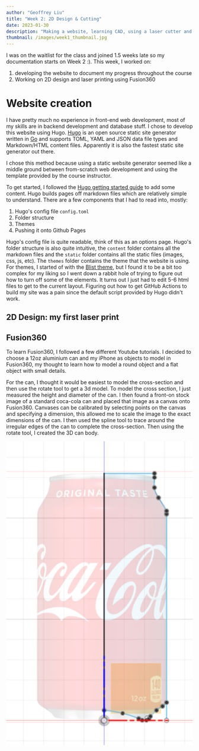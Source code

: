 ```yaml
---
author: "Geoffrey Liu"
title: "Week 2: 2D Design & Cutting"
date: 2023-01-30
description: "Making a website, learning CAD, using a laser cutter and vinyl printer"
thumbnail: /images/week1_thumbnail.jpg
---
```


I was on the waitlist for the class and joined 1.5 weeks late so my documentation starts on Week 2 :). This week, I worked on:

1. developing the website to document my progress throughout the course
2. Working on 2D design and laser printing using Fusion360

# Website creation

I have pretty much no experience in front-end web development, most of my skills are in backend development and database stuff. I chose to develop this website using Hugo. [Hugo](https://gohugo.io) is an open source static site generator written in [Go](https://go.dev) and supports TOML, YAML and JSON data file types and Markdown/HTML content files. Apparently it is also the fastest static site generator out there.

I chose this method because using a static website generator seemed like a middle ground between from-scratch web development and using the template provided by the course instructor.

To get started, I followed the [Hugo getting started guide](https://gohugo.io/getting-started/quick-start/) to add some content. Hugo builds pages off markdown files which are relatively simple to understand. There are a few components that I had to read into, mostly:

1. Hugo's config file `config.toml`
2. Folder structure
3. Themes
4. Pushing it onto Github Pages

Hugo's config file is quite readable, think of this as an options page. Hugo's folder structure is also quite intuitive, the `content` folder contains all the markdown files and the `static` folder contains all the static files (images, css, js, etc). The `themes` folder contains the theme that the website is using. For themes, I started of with the [Blist theme](https://github.com/apvarun/blist-hugo-theme), but I found it to be a bit too complex for my liking so I went down a rabbit hole of trying to figure out how to turn off some of the elements. It turns out I just had to edit 5-6 html files to get to the current layout. Figuring out how to get GitHub Actions to build my site was a pain since the default script provided by Hugo didn't work.
## 2D Design: my first laser print

<!-- 
![Sewing Machine](../images/sew.png) -->
## Fusion360

To learn Fusion360, I followed a few different Youtube tutorials. I decided to choose a 12oz aluminium can and my iPhone as objects to model in Fusion360, my thought to learn how to model a round object and a flat object with small details. 

For the can, I thought it would be easiest to model the cross-section and then use the rotate tool to get a 3d model. To model the cross section, I just measured the height and diameter of the can. I then found a front-on stock image of a standard coca-cola can and placed that image as a canvas onto Fusion360. Canvases can be calibrated by selecting points on the canvas and specifying a dimension, this allowed me to scale the image to the exact dimensions of the can. I then used the spline tool to trace around the irregular edges of the can to complete the cross-section. Then using the rotate tool, I created the 3D can body.

![Can cross-section](/content/blog/images/w2_1.png)

